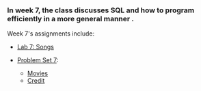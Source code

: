 ### In week 7, the class discusses SQL and how to program efficiently in a more general manner . 

Week 7's assignments include:
* [Lab 7: Songs](https://cs50.harvard.edu/x/2023/labs/7/)

* [Problem Set 7](https://cs50.harvard.edu/x/2023/psets/7/):
  - [Movies](https://cs50.harvard.edu/x/2023/psets/7/movies/)
  - [Credit](https://cs50.harvard.edu/x/2023/psets/7/fiftyville/)
